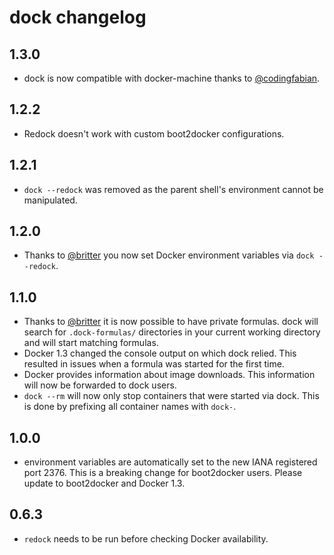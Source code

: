 # dock changelog

## 1.3.0
 - dock is now compatible with docker-machine thanks to [@codingfabian](https://github.com/CodingFabian).

## 1.2.2
 - Redock doesn't work with custom boot2docker configurations.

## 1.2.1
 - `dock --redock` was removed as the parent shell's environment cannot
   be manipulated.

## 1.2.0
 - Thanks to [@britter](https://github.com/britter) you now set Docker
   environment variables via `dock --redock`.

## 1.1.0

 - Thanks to [@britter](https://github.com/britter) it is now possible to have
   private formulas. dock will search for `.dock-formulas/` directories in
   your current working directory and will start matching formulas.
 - Docker 1.3 changed the console output on which dock relied. This resulted
   in issues when a formula was started for the first time.
 - Docker provides information about image downloads. This information will now
   be forwarded to dock users.
 - `dock --rm` will now only stop containers that were started via dock. This
   is done by prefixing all container names with `dock-`.

## 1.0.0

 - environment variables are automatically set to the new
   IANA registered port 2376. This is a breaking change for
   boot2docker users. Please update to boot2docker and
   Docker 1.3.

## 0.6.3

 - `redock` needs to be run before checking Docker availability.
